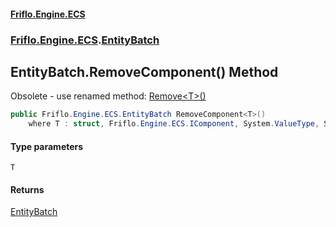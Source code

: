 #### [Friflo.Engine.ECS](index.md 'index')
### [Friflo.Engine.ECS](Friflo.Engine.ECS.md 'Friflo.Engine.ECS').[EntityBatch](EntityBatch.md 'Friflo.Engine.ECS.EntityBatch')

## EntityBatch.RemoveComponent<T>() Method

Obsolete - use renamed method: [Remove&lt;T&gt;()](EntityBatch.Remove_T_().md 'Friflo.Engine.ECS.EntityBatch.Remove<T>()')

```csharp
public Friflo.Engine.ECS.EntityBatch RemoveComponent<T>()
    where T : struct, Friflo.Engine.ECS.IComponent, System.ValueType, System.ValueType;
```
#### Type parameters

<a name='Friflo.Engine.ECS.EntityBatch.RemoveComponent_T_().T'></a>

`T`

#### Returns
[EntityBatch](EntityBatch.md 'Friflo.Engine.ECS.EntityBatch')